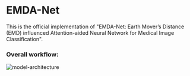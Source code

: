 # EMDA-Net
This is the official implementation of "EMDA-Net: Earth Mover’s Distance (EMD) influenced Attention-aided Neural Network for Medical Image Classification".

### Overall workflow:
![model-architecture](https://github.com/SuryaMajumder/EMDA-Net-Earth-Mover-s-Distance-influenced-Attention-aided-Network-for-Medical-Image-Classification/assets/111181100/c04b2645-a53a-42fa-93d9-8d932f93d30e)
